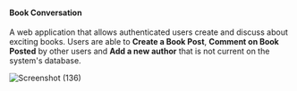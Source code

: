 <h4>Book Conversation</h4>
<p>A web application that allows authenticated users create and discuss about exciting books. Users are able to <b>Create a Book Post</b>, 
<b>Comment on Book Posted</b> by other users and <b>Add a new author</b> that is not current on the system's database. </p>


![Screenshot (136)](https://user-images.githubusercontent.com/47259302/113287710-d5f98e00-92e5-11eb-8fa0-7b4a0ff97da9.png)

